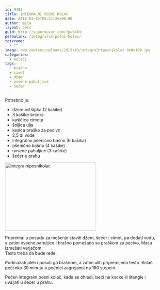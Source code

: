 ```yaml
---
id: 9483
title: INTEGRALNI POSNI KOLAČ
date: 2015-03-05T06:23:26+00:00
author: mila
layout: post
guid: http://superkuvar.com/?p=9483
permalink: /integralni-posni-kolac/
totvreme:
  - ""
image: /wp-content/uploads/2015/03/integralniposnikolac-940x198.jpg
categories:
  - Kolači
tags:
  - brašno
  - cimet
  - džem
  - ovsene pahuljice
  - šećer
---
```

Potrebno je:

  * džem od šipka (2 kašike)
  * 3 kašike šećera
  * kašičica cimeta
  * šoljica ulja
  * kesica praška za pecivo
  * 2,5 dl vode
  * integralno pšenično bašno (6 kašika)
  * pšenično bašno (4 kašike)
  * ovsene pahuljice (3 kašike)
  * šećer u prahu

[<img class="alignnone size-medium wp-image-9485" src="//superkuvar.com/wp-content/uploads/2015/03/integralniposnikolac-300x225.jpg" alt="integralniposnikolac" width="300" height="225" />](//superkuvar.com/wp-content/uploads/2015/03/integralniposnikolac.jpg)

Priprema: u posudu za mešenje staviti džem, šećer i cimet, pa dodati vodu, a zatim ovsene pahuljice i brašno pomešano sa praškom za pecivo. Masu izmešati varjačom.  
Testo treba da bude ređe.

Podmazati pleh i posuti ga brašnom, a zatim uliti pripremljeno testo. Kolač peći oko 30 minuta u pećnici zagrejanoj na 180 stepeni.

Pečen integralni posni kolač, kada se ohladi, iseći na kocke ili štangle i uvaljati u šećer u prahu.